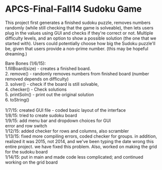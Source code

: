 APCS-Final-Fall14
Sudoku Game
=================
This project first generates a finished sudoku puzzle, removes numbers randomly (while still checking that the game is solveable), then lets users plug in the values using GUI and checks if they're correct or not. Multiple difficulty levels, and an option to show a possible solution (the one that we started with). Users could potentially choose how big the Sudoku puzzle'll be, given that users provide a non-prime number. (this may be hopeful dreaming.)

Bare Bones (1/6/15):<br>
1.fillBoard(size) - creates a finished board. <br>
2. remove() -  randomly removes numbers from finished board (number removed depends on difficulty) <br>
3. solver() - check if the board is still solvable, <br>
4. checker() - Check solutions<br>
5. printSoln() -  print out the original solution<br>
6. toString()<br>
<br>
1/7/15: created GUI file - coded basic layout of the interface<br>
1/8/15: tried to create sudoku board<br>
1/9/15: add menu bar and dropdown choices for GUI<br>
	error and row switch<br>
1/12/15: added checker for rows and columns, also scrambler <br>
1/13/15: fixed more compiling errors, coded checker for groups. in addition, realized it was 2015, not 2014, and we've been typing the date wrong this entire project. we have fixed this problem. Also, worked on making the grid for the sudoku board<br>
1/14/15: put in main and made code less complicated; and continued working on the grid board <br>



